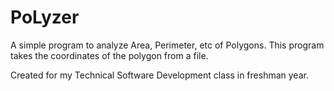 # PoLyzer
A simple program to analyze Area, Perimeter, etc of Polygons.
This program takes the coordinates of the polygon from a file.

Created for my Technical Software Development class in freshman year.
